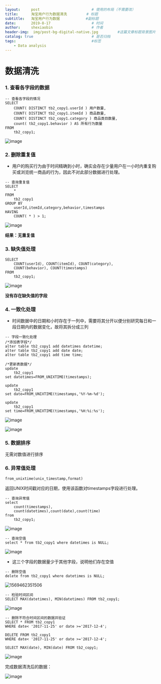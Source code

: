 ```yaml
---
layout:     post   				        # 使用的布局（不需要改）
title:      淘宝用户行为数据清洗 		   # 标题 
subtitle:   淘宝用户行为数据            #副标题
date:       2019-8-17 				    # 时间
author:     shexiaobin 				    # 作者
header-img:  img/post-bg-digital-native.jpg     	#这篇文章标题背景图片
catalog: true 						    # 是否归档
tags:								    #标签
    - Data analysis
---
```





# 数据清洗

### 1. 查看各字段的数据

```mysql
-- 查看各字段的情况
SELECT
	COUNT( DISTINCT tb2_copy1.userId ) 用户数量,
	COUNT( DISTINCT tb2_copy1.itemId ) 商品数量,
	COUNT( DISTINCT tb2_copy1.category ) 商品类目数量,
	count( tb2_copy1.behavior ) AS 所有行为数量 
FROM
	tb2_copy1;
```

![image](https://user-images.githubusercontent.com/26622879/65613080-f4dbdd80-dfe7-11e9-97d6-49ed85ebdd0b.png)

### **2. 删除重复值**

- 用户的购买行为由于时间精确到小时，确实会存在少量用户在一小时内重复购买或浏览统一商品的行为，因此不对此部分数据进行处理。

```mysql
-- 查询重复值
SELECT
	* 
FROM
	tb2_copy1 
GROUP BY
	userId,itemId,category,behavior,timestamps 
HAVING
	COUNT( * ) > 1;
```

![image](https://user-images.githubusercontent.com/26622879/65613579-dc1ff780-dfe8-11e9-9580-003d5673d513.png)

**结果：无重复值**

### **3. 缺失值处理**

```mysql
SELECT 
	COUNT(userId), COUNT(itemId), COUNT(category),
	COUNT(behavior), COUNT(timestamps)
FROM 
	tb2_copy1;
```

![image](https://user-images.githubusercontent.com/26622879/65648387-a99bec00-e034-11e9-8bb2-3631b9f98d59.png)

**没有存在缺失值的字段**

### 4. 一致化处理

- 时间数据中的日期和小时存在于一列中，需要将其分开以便分别研究每日和一段日期内的数据变化，故将其拆分成三列

```mysql
-- 字段一致化处理
/*添加表字段*/
alter table tb2_copy1 add datetimes datetime;
alter table tb2_copy1 add date date;
alter table tb2_copy1 add time time;

/*更新表数据*/
update 
	tb2_copy1 
set datetimes=FROM_UNIXTIME(timestamps);

update 
	tb2_copy1 
set date=FROM_UNIXTIME(timestamps,'%Y-%m-%d');

update 
	tb2_copy1 
set time=FROM_UNIXTIME(timestamps,'%H:%i:%s');
```

![image](https://user-images.githubusercontent.com/26622879/65651512-364ca700-e041-11e9-89d8-02d4a7180da5.png)

![image](https://user-images.githubusercontent.com/26622879/65829163-cce4c680-e2d4-11e9-8312-fcab03a3c078.png)

### **5. 数据排序**

无需对数值进行排序

### **6. 异常值处理**

``from_unixtime(unix_timestamp,format)``

返回UNIX时间戳对应的日期，使用该函数对timestamps字段进行处理。

```mysql
-- 查询异常值
select 
	count(timestamps),
	count(datetimes),count(date),count(time) 
from 
	tb2_copy1;
```

![image](https://user-images.githubusercontent.com/26622879/65651671-c7bc1900-e041-11e9-9cb1-77c43ad10bba.png)

```mysql
-- 查询空值
select * from tb2_copy1 where datetimes is NULL;
```

![image](https://user-images.githubusercontent.com/26622879/65651791-1b2e6700-e042-11e9-8857-6a33c980b0d2.png)

- 这三个字段的数据量少于其他字段，说明他们存在空值

```mysql
-- 删除空值
delete from tb2_copy1 where datetimes is NULL;
```

![1569462351506](https://user-images.githubusercontent.com/26622879/65828973-54313a80-e2d3-11e9-8acd-d47b222a2fc1.png)



```mysql
-- 检验时间区间
SELECT MAX(datetimes), MIN(datetimes) FROM tb2_copy1;
```

![image](https://user-images.githubusercontent.com/26622879/65651982-bf181280-e042-11e9-8bee-a45a35f3b5dd.png)



```mysql
-- 删除不符合时间区间的数据并验证
SELECT * FROM tb2_copy1 
WHERE date< '2017-11-25' or date >='2017-12-4';

DELETE FROM tb2_copy1 
WHERE date< '2017-11-25' or date >='2017-12-4';

SELECT MAX(date), MIN(date) FROM tb2_copy1;
```

![image](https://user-images.githubusercontent.com/26622879/65684205-9ff4a180-e091-11e9-8e37-3cee0c251d56.png)

完成数据清洗后的数据：

![image](https://user-images.githubusercontent.com/26622879/65829093-20a2e000-e2d4-11e9-91bd-efc32583958b.png)

